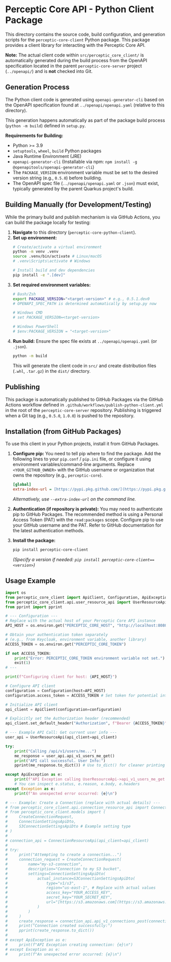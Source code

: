 # Perceptic Core API - Python Client Package

This directory contains the source code, build configuration, and generation scripts for the `perceptic-core-client` Python package. This package provides a client library for interacting with the Perceptic Core API.

**Note:** The actual client code within `src/perceptic_core_client/` is automatically generated during the build process from the OpenAPI specification located in the parent `perceptic-core-server` project (`../openapi/`) and is **not** checked into Git.

## Generation Process

The Python client code is generated using `openapi-generator-cli` based on the OpenAPI specification found at `../openapi/openapi.yaml` (relative to this directory).

This generation happens automatically as part of the package build process (`python -m build`) defined in `setup.py`.

**Requirements for Building:**
* Python >= 3.9
* `setuptools`, `wheel`, `build` Python packages
* Java Runtime Environment (JRE)
* `openapi-generator-cli` (Installable via npm: `npm install -g @openapitools/openapi-generator-cli`)
* The `PACKAGE_VERSION` environment variable must be set to the desired version string (e.g., `0.5.0`) before building.
* The OpenAPI spec file (`../openapi/openapi.yaml` or `.json`) must exist, typically generated by the parent Quarkus project's build.

## Building Manually (for Development/Testing)

While the primary build and publish mechanism is via GitHub Actions, you can build the package locally for testing:

1.  **Navigate** to this directory (`perceptic-core-python-client`).
2.  **Set up environment:**
    ```bash
    # Create/activate a virtual environment
    python -m venv .venv
    source .venv/bin/activate # Linux/macOS
    # .venv\Scripts\activate # Windows

    # Install build and dev dependencies
    pip install -e ".[dev]"
    ```
3.  **Set required environment variables:**
    ```bash
    # Bash/Zsh
    export PACKAGE_VERSION="<target-version>" # e.g., 0.5.1.dev0
    # OPENAPI_SPEC_PATH is determined automatically by setup.py now

    # Windows CMD
    # set PACKAGE_VERSION=<target-version>

    # Windows PowerShell
    # $env:PACKAGE_VERSION = "<target-version>"
    ```
4.  **Run build:** Ensure the spec file exists at `../openapi/openapi.yaml` (or `.json`).
    ```bash
    python -m build
    ```
    This will generate the client code in `src/` and create distribution files (`.whl`, `.tar.gz`) in the `dist/` directory.

## Publishing

This package is automatically published to GitHub Packages via the GitHub Actions workflow defined in `.github/workflows/publish-python-client.yml` in the root of the `perceptic-core-server` repository. Publishing is triggered when a Git tag (e.g., `0.5.0`, `1.0.0`) is pushed to the repository.

## Installation (from GitHub Packages)

To use this client in your Python projects, install it from GitHub Packages.

1.  **Configure pip:** You need to tell pip where to find the package. Add the following lines to your `pip.conf` / `pip.ini` file, or configure it using environment variables/command-line arguments. Replace `<YOUR_GITHUB_OWNER>` with the GitHub username or organization that owns the repository (e.g., `perceptic-core`).

    ```ini
    [global]
    extra-index-url = [https://pypi.pkg.github.com/](https://pypi.pkg.github.com/)<YOUR_GITHUB_OWNER>/
    ```
    *Alternatively, use `--extra-index-url` on the command line.*

2.  **Authentication (if repository is private):** You may need to authenticate pip to GitHub Packages. The recommended method is using a Personal Access Token (PAT) with the `read:packages` scope. Configure pip to use your GitHub username and the PAT. Refer to GitHub documentation for the latest authentication methods.

3.  **Install the package:**
    ```bash
    pip install perceptic-core-client
    ```
    *(Specify a version if needed: `pip install perceptic-core-client==<version>`)*

## Usage Example

```python
import os
from perceptic_core_client import ApiClient, Configuration, ApiException
from perceptic_core_client.api.user_resource_api import UserResourceApi # Example API
from pprint import pprint

# --- Configuration ---
# Replace with the actual host of your Perceptic Core API instance
API_HOST = os.environ.get("PERCEPTIC_CORE_HOST", "http://localhost:8080")

# Obtain your authentication token separately
# (e.g., from Keycloak, environment variable, another library)
ACCESS_TOKEN = os.environ.get("PERCEPTIC_CORE_TOKEN")

if not ACCESS_TOKEN:
    print("Error: PERCEPTIC_CORE_TOKEN environment variable not set.")
    exit(1)
# ---

print(f"Configuring client for host: {API_HOST}")

# Configure API client
configuration = Configuration(host=API_HOST)
configuration.access_token = ACCESS_TOKEN # Set token for potential internal use

# Initialize API client
api_client = ApiClient(configuration=configuration)

# Explicitly set the Authorization header (recommended)
api_client.set_default_header("Authorization", f"Bearer {ACCESS_TOKEN}")

# --- Example API Call: Get current user info ---
user_api = UserResourceApi(api_client=api_client)

try:
    print("Calling /api/v1/users/me...")
    me_response = user_api.api_v1_users_me_get()
    print("API call successful. User Info:")
    pprint(me_response.to_dict()) # Use to_dict() for cleaner printing

except ApiException as e:
    print(f"API Exception calling UserResourceApi->api_v1_users_me_get: {e}\n")
    # You can inspect e.status, e.reason, e.body, e.headers
except Exception as e:
    print(f"An unexpected error occurred: {e}\n")

# --- Example: Create a Connection (replace with actual details) ---
# from perceptic_core_client.api.connection_resource_api import ConnectionResourceApi
# from perceptic_core_client.models import (
#     CreateConnectionRequest,
#     ConnectionSettingsApiDto,
#     S3ConnectionSettingsApiDto # Example setting type
# )
#
# connection_api = ConnectionResourceApi(api_client=api_client)
#
# try:
#     print("Attempting to create a connection...")
#     connection_request = CreateConnectionRequest(
#         name="my-s3-connection",
#         description="Connection to my S3 bucket",
#         settings=ConnectionSettingsApiDto(
#             actual_instance=S3ConnectionSettingsApiDto(
#                 type="v1/s3",
#                 region="us-east-1", # Replace with actual values
#                 access_key="YOUR_ACCESS_KEY",
#                 secret_key="YOUR_SECRET_KEY",
#                 url="[https://s3.amazonaws.com](https://s3.amazonaws.com)" # Optional endpoint URL
#             )
#         )
#     )
#     create_response = connection_api.api_v1_connections_post(connection_request)
#     print("Connection created successfully:")
#     pprint(create_response.to_dict())
#
# except ApiException as e:
#     print(f"API Exception creating connection: {e}\n")
# except Exception as e:
#     print(f"An unexpected error occurred: {e}\n")
